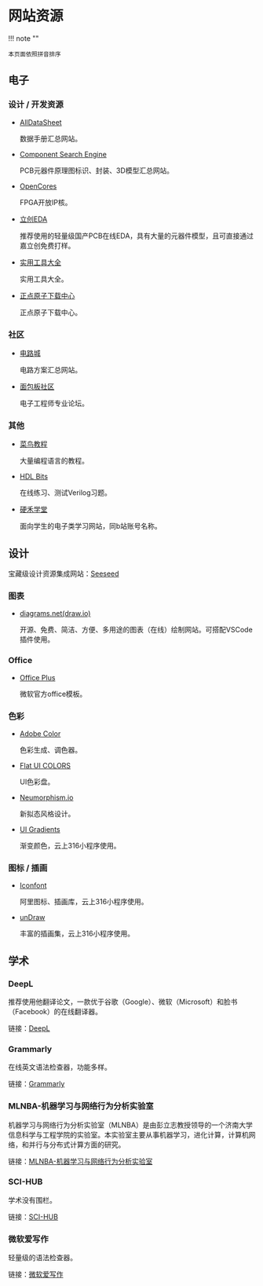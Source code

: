 # 网站资源

!!! note ""

    本页面依照拼音排序

## 电子

### 设计 / 开发资源

+ [AllDataSheet](https://www.alldatasheet.com/)

  数据手册汇总网站。
+ [Component Search Engine](https://componentsearchengine.com/)

  PCB元器件原理图标识、封装、3D模型汇总网站。
+ [OpenCores](https://opencores.org/)

  FPGA开放IP核。
+ [立创EDA](https://lceda.cn/editor)

  推荐使用的轻量级国产PCB在线EDA，具有大量的元器件模型，且可直接通过嘉立创免费打样。
+ [实用工具大全](https://tool.520101.com/)

  实用工具大全。
+ [正点原子下载中心](http://www.openedv.com/docs/index.html#)

  正点原子下载中心。

### 社区

+ [电路城](https://www.cirmall.com/)

  电路方案汇总网站。
+ [面包板社区](https://mbb.eet-china.com/#)

  电子工程师专业论坛。

### 其他

+ [菜鸟教程](https://www.runoob.com/)

  大量编程语言的教程。
+ [HDL Bits](https://hdlbits.01xz.net/wiki/Main_Page)

  在线练习、测试Verilog习题。
+ [硬禾学堂](https://class.eetree.cn/index)

  面向学生的电子类学习网站，同b站账号名称。

## 设计

宝藏级设计资源集成网站：[Seeseed](https://www.seeseed.com/)

### 图表

+ [diagrams.net(draw.io)](https://app.diagrams.net/)

  开源、免费、简洁、方便、多用途的图表（在线）绘制网站。可搭配VSCode插件使用。

### Office

+ [Office Plus](https://www.officeplus.cn/Template/Home.shtml)

  微软官方office模板。

### 色彩

+ [Adobe Color](https://color.adobe.com/zh/create)

  色彩生成、调色器。
+ [Flat UI COLORS](https://flatuicolors.com/)

  UI色彩盘。
+ [Neumorphism.io](https://neumorphism.io/)

  新拟态风格设计。
+ [UI Gradients](https://uigradients.com/)

  渐变颜色，云上316小程序使用。

### 图标 / 插画

+ [Iconfont](https://www.iconfont.cn/)

  阿里图标、插画库，云上316小程序使用。
+ [unDraw](https://undraw.co/illustrations)

  丰富的插画集，云上316小程序使用。

## 学术

### DeepL

推荐使用他翻译论文，一款优于谷歌（Google）、微软（Microsoft）和脸书（Facebook）的在线翻译器。

链接：[DeepL](https://www.deepl.com/translator)

### Grammarly

在线英文语法检查器，功能多样。

链接：[Grammarly](https://app.grammarly.com/)

### MLNBA-机器学习与网络行为分析实验室

机器学习与网络行为分析实验室（MLNBA）是由彭立志教授领导的一个济南大学信息科学与工程学院的实验室。本实验室主要从事机器学习，进化计算，计算机网络，和并行与分布式计算方面的研究。

链接：[MLNBA-机器学习与网络行为分析实验室](http://mln.ujn.edu.cn/MLNBA/home_cn.html)

### SCI-HUB

学术没有围栏。

链接：[SCI-HUB](https://www.sci-hub.ren/)

### 微软爱写作

轻量级的语法检查器。

链接：[微软爱写作](https://aimwriting.mtutor.engkoo.com/)
